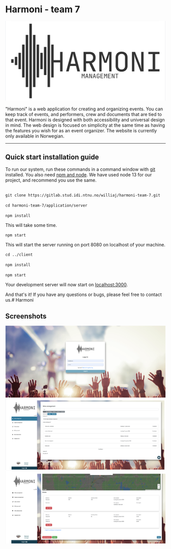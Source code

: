 # Harmoni - team 7

![Screenshot](harmoni_screenshot_4.png)


"Harmoni" is a web application for creating and organizing events. You can keep track of events, and performers, crew and documents that are tied to that event. 
Harmoni is designed with both accessibility and universal design in mind. The web design is focused on simplicity at the same time as having the features you wish for as an event organizer. The website is currently only available in Norwegian. 

___
<h2>Quick start installation guide</h2>


To run our system, run these commands in a command window with [git](https://git-scm.com/downloads "git download page") installed. You also need [npm and node](https://nodejs.org/en/ "npm and node"). We have used node 13 for our project, and recommend you use the same. 

```

git clone https://gitlab.stud.idi.ntnu.no/williaj/harmoni-team-7.git

cd harmoni-team-7/application/server
 
npm install
```

This will take some time.
```
npm start
```
This will start the server running on port 8080 on localhost of your machine.
```
cd ../client

npm install

npm start
```

Your development server will now start on [localhost:3000](http://localhost:3000 "Your local machine").

And that's it! If you have any questions or bugs, please feel free to contact us.# Harmoni


<h2>Screenshots</h2>

![Screenshot](harmoni_screenshot_1.png)
![Screenshot](harmoni_screenshot_2.png)
![Screenshot](harmoni_screenshot_3.png)

